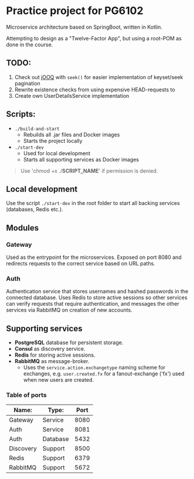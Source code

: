 # Practice project for PG6102
Microservice architecture based on SpringBoot, written in Kotlin.

Attempting to design as a "Twelve-Factor App", but using a root-POM as done in the course.

## TODO:
1. Check out [jOOQ](https://www.jooq.org/doc/latest/manual/sql-execution/alternative-execution-models/using-jooq-with-jpa/) with `seek()` for easier implementation of keyset/seek pagination
2. Rewrite existence checks from using expensive HEAD-requests to
3. Create own UserDetailsService implementation

## Scripts:
* `./build-and-start`
    * Rebuilds all .jar files and Docker images
    * Starts the project locally
* `./start-dev`
    * Used for local development
    * Starts all supporting services as Docker images
> Use 'chmod +x ./**SCRIPT_NAME**' if permission is denied.

## Local development
Use the script `./start-dev` in the root folder to start all backing services (databases, Redis etc.).

## Modules
### Gateway
Used as the entrypoint for the microservices. Exposed on port 8080 and redirects requests to the correct service based on URL paths.

### Auth
Authentication service that stores usernames and hashed passwords in the connected database.
Uses Redis to store active sessions so other services can verify requests that require authentication,
and messages the other services via RabbitMQ on creation of new accounts.


## Supporting services
* **PostgreSQL** database for persistent storage.
* **Consul** as discovery service.
* **Redis** for storing active sessions.
* **RabbitMQ** as message-broker.
    * Uses the `service.action.exchangetype` naming scheme for exchanges, e.g. `user.created.fx` for a fanout-exchange ('fx') used when new users are created.

### Table of ports
| Name:     | Type:     | Port  |
| ---       | ---       | ---   |
| Gateway   | Service   | 8080  |
| Auth      | Service   | 8081  |
| Auth      | Database  | 5432  |
| Discovery | Support   | 8500  |
| Redis     | Support   | 6379  |
| RabbitMQ  | Support   | 5672  |
